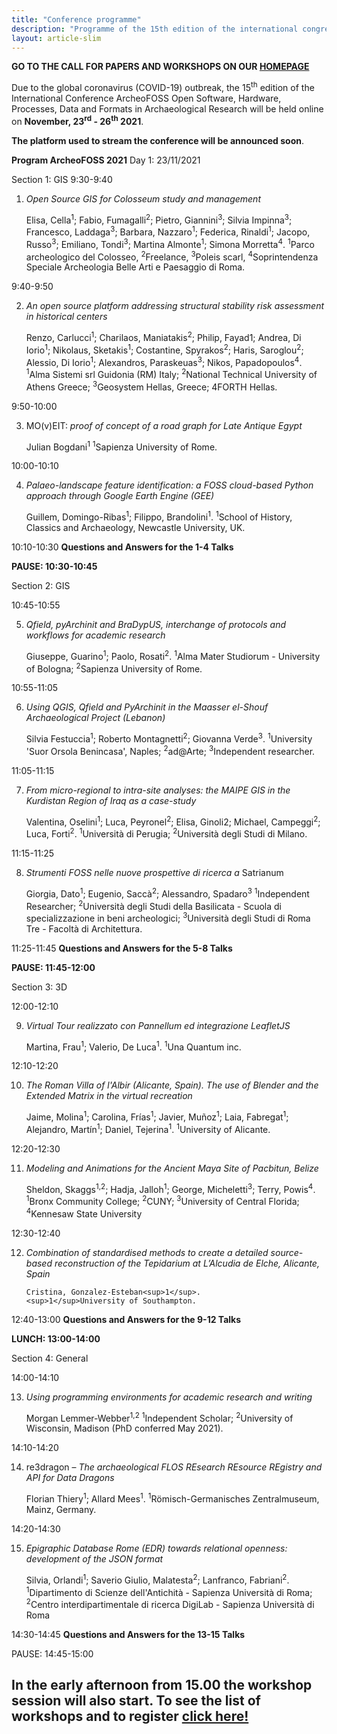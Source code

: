 ```yaml
---
title: "Conference programme"
description: "Programme of the 15th edition of the international congress ArcheoFOSS: open software, hardware, processes, data, and formats in archaeological research"
layout: article-slim
---
```


**GO TO THE CALL FOR PAPERS AND WORKSHOPS ON OUR [HOMEPAGE](./index)**

Due to the global coronavirus (COVID-19) outbreak, the 15<sup>th</sup> edition of the
International Conference ArcheoFOSS Open Software, Hardware, Processes,
Data and Formats in Archaeological Research will be held online on
**November, 23<sup>rd</sup> - 26<sup>th</sup> 2021**.

**The platform used to stream the conference will be announced soon**.

**Program ArcheoFOSS 2021**
Day 1: 23/11/2021

Section 1: GIS
9:30-9:40

1. _Open Source GIS for Colosseum study and management_

   Elisa, Cella<sup>1</sup>; Fabio, Fumagalli<sup>2</sup>; Pietro, Giannini<sup>3</sup>; Silvia Impinna<sup>3</sup>; Francesco, Laddaga<sup>3</sup>; Barbara, Nazzaro<sup>1</sup>; Federica, Rinaldi<sup>1</sup>; Jacopo, Russo<sup>3</sup>; Emiliano, Tondi<sup>3</sup>; Martina Almonte<sup>1</sup>; Simona Morretta<sup>4</sup>.
   <sup>1</sup>Parco archeologico del Colosseo, <sup>2</sup>Freelance, <sup>3</sup>Poleis scarl, <sup>4</sup>Soprintendenza Speciale Archeologia Belle Arti e Paesaggio di Roma.

9:40-9:50

2. _An open source platform addressing structural stability risk assessment in historical centers_

   Renzo, Carlucci<sup>1</sup>; Charilaos, Maniatakis<sup>2</sup>; Philip, Fayad1; Andrea, Di Iorio<sup>1</sup>; Nikolaus, Sketakis<sup>1</sup>; Costantine, Spyrakos<sup>2</sup>; Haris, Saroglou<sup>2</sup>; Alessio, Di Iorio<sup>1</sup>; Alexandros, Paraskeuas<sup>3</sup>; Nikos, Papadopoulos<sup>4</sup>.
   <sup>1</sup>Alma Sistemi srl Guidonia (RM) Italy; <sup>2</sup>National Technical University of Athens Greece; <sup>3</sup>Geosystem Hellas, Greece; 4FORTH Hellas.

9:50-10:00

3. MO(v)EIT: _proof of concept of a road graph for Late Antique Egypt_

   Julian Bogdani<sup>1</sup>
   <sup>1</sup>Sapienza University of Rome.

10:00-10:10

4. _Palaeo-landscape feature identification: a FOSS cloud-based Python approach through Google Earth Engine (GEE)_

   Guillem, Domingo-Ribas<sup>1</sup>; Filippo, Brandolini<sup>1</sup>.
   <sup>1</sup>School of History, Classics and Archaeology, Newcastle University, UK.

10:10-10:30
**Questions and Answers for the 1-4 Talks**

**PAUSE: 10:30-10:45**

Section 2: GIS

10:45-10:55

5. _Qfield, pyArchinit and BraDypUS, interchange of protocols and workflows for academic research_

   Giuseppe, Guarino<sup>1</sup>; Paolo, Rosati<sup>2</sup>.
   <sup>1</sup>Alma Mater Studiorum - University of Bologna; <sup>2</sup>Sapienza University of Rome.

10:55-11:05

6. _Using QGIS, Qfield and PyArchinit in the Maasser el-Shouf Archaeological Project (Lebanon)_

   Silvia Festuccia<sup>1</sup>; Roberto Montagnetti<sup>2</sup>; Giovanna Verde<sup>3</sup>.
   <sup>1</sup>University 'Suor Orsola Benincasa', Naples; <sup>2</sup>ad@Arte; <sup>3</sup>Independent researcher.

11:05-11:15

7. _From micro-regional to intra-site analyses: the MAIPE GIS in the Kurdistan Region of Iraq as a case-study_

   Valentina, Oselini<sup>1</sup>; Luca, Peyronel<sup>2</sup>; Elisa, Ginoli2; Michael, Campeggi<sup>2</sup>; Luca, Forti<sup>2</sup>.
   <sup>1</sup>Università di Perugia; <sup>2</sup>Università degli Studi di Milano.

11:15-11:25

8. _Strumenti FOSS nelle nuove prospettive di ricerca a_ Satrianum

   Giorgia, Dato<sup>1</sup>; Eugenio, Saccà<sup>2</sup>; Alessandro, Spadaro<sup>3</sup>
   <sup>1</sup>Independent Researcher; <sup>2</sup>Università degli Studi della Basilicata - Scuola di specializzazione in beni archeologici; <sup>3</sup>Università degli Studi di Roma Tre - Facoltà di Architettura.

11:25-11:45
**Questions and Answers for the 5-8 Talks**

**PAUSE: 11:45-12:00**

Section 3: 3D

12:00-12:10

9. _Virtual Tour realizzato con Pannellum ed integrazione LeafletJS_

   Martina, Frau<sup>1</sup>; Valerio, De Luca<sup>1</sup>.
   <sup>1</sup>Una Quantum inc.

12:10-12:20

10. _The Roman Villa of l'Albir (Alicante, Spain). The use of Blender and the Extended Matrix in the virtual recreation_

    Jaime, Molina<sup>1</sup>; Carolina, Frías<sup>1</sup>; Javier, Muñoz<sup>1</sup>; Laia, Fabregat<sup>1</sup>; Alejandro, Martín<sup>1</sup>; Daniel, Tejerina<sup>1</sup>.
    <sup>1</sup>University of Alicante.

12:20-12:30

11. _Modeling and Animations for the Ancient Maya Site of Pacbitun, Belize_

    Sheldon, Skaggs<sup>1</sup><sup>,</sup><sup>2</sup>; Hadja, Jalloh<sup>1</sup>; George, Micheletti<sup>3</sup>; Terry, Powis<sup>4</sup>.
    <sup>1</sup>Bronx Community College; <sup>2</sup>CUNY; <sup>3</sup>University of Central Florida; <sup>4</sup>Kennesaw State University

12:30-12:40

12. _Combination of standardised methods to create a detailed source-based reconstruction of the Tepidarium at L’Alcudia de Elche, Alicante, Spain_

        Cristina, Gonzalez-Esteban<sup>1</sup>.
        <sup>1</sup>University of Southampton.

12:40-13:00
**Questions and Answers for the 9-12 Talks**

**LUNCH: 13:00-14:00**

Section 4: General

14:00-14:10

13. _Using programming environments for academic research and writing_

    Morgan Lemmer-Webber<sup>1</sup><sup>,</sup><sup>2</sup>
    <sup>1</sup>Independent Scholar; <sup>2</sup>University of Wisconsin, Madison (PhD conferred May 2021).

14:10-14:20

14. re3dragon – _The archaeological FLOS REsearch REsource REgistry and API for Data Dragons_

    Florian Thiery<sup>1</sup>; Allard Mees<sup>1</sup>.
    <sup>1</sup>Römisch-Germanisches Zentralmuseum, Mainz, Germany.

14:20-14:30

15. _Epigraphic Database Rome (EDR) towards relational openness: development of the JSON format_

    Silvia, Orlandi<sup>1</sup>; Saverio Giulio, Malatesta<sup>2</sup>; Lanfranco, Fabriani<sup>2</sup>.
    <sup>1</sup>Dipartimento di Scienze dell'Antichità - Sapienza Università di Roma; <sup>2</sup>Centro interdipartimentale di ricerca DigiLab - Sapienza Università di Roma

14:30-14:45
**Questions and Answers for the 13-15 Talks**

PAUSE: 14:45-15:00

## In the early afternoon from 15.00 the workshop session will also start. To see the list of workshops and to register [click here!](https://2021.archeofoss.org/workshops)
